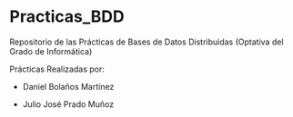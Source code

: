 # Practicas_BDD
Repositorio de las Prácticas de Bases de Datos Distribuidas (Optativa del Grado de Informática)


Prácticas Realizadas por:

- Daniel Bolaños Martínez 

- Julio José Prado Muñoz
